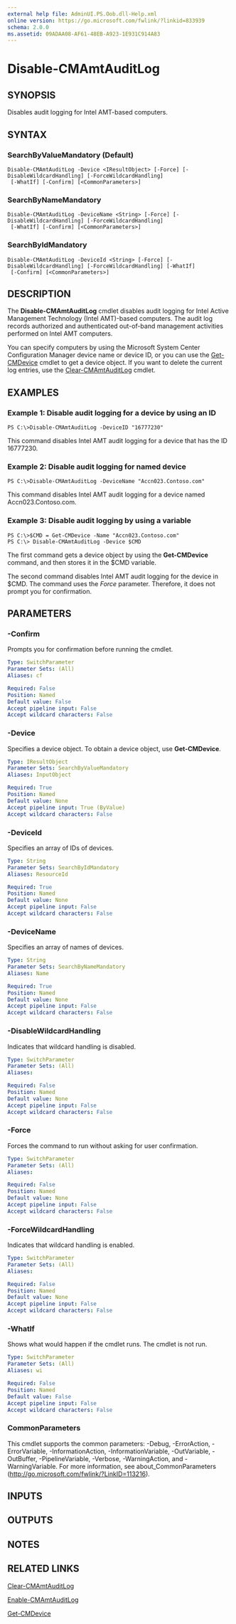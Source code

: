 ```yaml
---
external help file: AdminUI.PS.Oob.dll-Help.xml
online version: https://go.microsoft.com/fwlink/?linkid=833939
schema: 2.0.0
ms.assetid: 09ADAA08-AF61-48EB-A923-1E931C914A83
---
```


# Disable-CMAmtAuditLog

## SYNOPSIS
Disables audit logging for Intel AMT-based computers.

## SYNTAX

### SearchByValueMandatory (Default)
```
Disable-CMAmtAuditLog -Device <IResultObject> [-Force] [-DisableWildcardHandling] [-ForceWildcardHandling]
 [-WhatIf] [-Confirm] [<CommonParameters>]
```

### SearchByNameMandatory
```
Disable-CMAmtAuditLog -DeviceName <String> [-Force] [-DisableWildcardHandling] [-ForceWildcardHandling]
 [-WhatIf] [-Confirm] [<CommonParameters>]
```

### SearchByIdMandatory
```
Disable-CMAmtAuditLog -DeviceId <String> [-Force] [-DisableWildcardHandling] [-ForceWildcardHandling] [-WhatIf]
 [-Confirm] [<CommonParameters>]
```

## DESCRIPTION
The **Disable-CMAmtAuditLog** cmdlet disables audit logging for Intel Active Management Technology (Intel AMT)-based computers.
The audit log records authorized and authenticated out-of-band management activities performed on Intel AMT computers.

You can specify computers by using the Microsoft System Center Configuration Manager device name or device ID, or you can use the [Get-CMDevice](./Get-CMDevice.md) cmdlet to get a device object.
If you want to delete the current log entries, use the [Clear-CMAmtAuditLog](./Clear-CMAmtAuditLog.md) cmdlet.

## EXAMPLES

### Example 1: Disable audit logging for a device by using an ID
```
PS C:\>Disable-CMAmtAuditLog -DeviceID "16777230"
```

This command disables Intel AMT audit logging for a device that has the ID 16777230.

### Example 2: Disable audit logging for named device
```
PS C:\>Disable-CMAmtAuditLog -DeviceName "Accn023.Contoso.com"
```

This command disables Intel AMT audit logging for a device named Accn023.Contoso.com.

### Example 3: Disable audit logging by using a variable
```
PS C:\>$CMD = Get-CMDevice -Name "Accn023.Contoso.com"
PS C:\> Disable-CMAmtAuditLog -Device $CMD
```

The first command gets a device object by using the **Get-CMDevice** command, and then stores it in the $CMD variable.

The second command disables Intel AMT audit logging for the device in $CMD.
The command uses the *Force* parameter.
Therefore, it does not prompt you for confirmation.

## PARAMETERS

### -Confirm
Prompts you for confirmation before running the cmdlet.

```yaml
Type: SwitchParameter
Parameter Sets: (All)
Aliases: cf

Required: False
Position: Named
Default value: False
Accept pipeline input: False
Accept wildcard characters: False
```

### -Device
Specifies a device object.
To obtain a device object, use **Get-CMDevice**.

```yaml
Type: IResultObject
Parameter Sets: SearchByValueMandatory
Aliases: InputObject

Required: True
Position: Named
Default value: None
Accept pipeline input: True (ByValue)
Accept wildcard characters: False
```

### -DeviceId
Specifies an array of IDs of devices.

```yaml
Type: String
Parameter Sets: SearchByIdMandatory
Aliases: ResourceId

Required: True
Position: Named
Default value: None
Accept pipeline input: False
Accept wildcard characters: False
```

### -DeviceName
Specifies an array of names of devices.

```yaml
Type: String
Parameter Sets: SearchByNameMandatory
Aliases: Name

Required: True
Position: Named
Default value: None
Accept pipeline input: False
Accept wildcard characters: False
```

### -DisableWildcardHandling
Indicates that wildcard handling is disabled.

```yaml
Type: SwitchParameter
Parameter Sets: (All)
Aliases: 

Required: False
Position: Named
Default value: None
Accept pipeline input: False
Accept wildcard characters: False
```

### -Force
Forces the command to run without asking for user confirmation.

```yaml
Type: SwitchParameter
Parameter Sets: (All)
Aliases: 

Required: False
Position: Named
Default value: None
Accept pipeline input: False
Accept wildcard characters: False
```

### -ForceWildcardHandling
Indicates that wildcard handling is enabled.

```yaml
Type: SwitchParameter
Parameter Sets: (All)
Aliases: 

Required: False
Position: Named
Default value: None
Accept pipeline input: False
Accept wildcard characters: False
```

### -WhatIf
Shows what would happen if the cmdlet runs.
The cmdlet is not run.

```yaml
Type: SwitchParameter
Parameter Sets: (All)
Aliases: wi

Required: False
Position: Named
Default value: False
Accept pipeline input: False
Accept wildcard characters: False
```

### CommonParameters
This cmdlet supports the common parameters: -Debug, -ErrorAction, -ErrorVariable, -InformationAction, -InformationVariable, -OutVariable, -OutBuffer, -PipelineVariable, -Verbose, -WarningAction, and -WarningVariable. For more information, see about_CommonParameters (http://go.microsoft.com/fwlink/?LinkID=113216).

## INPUTS

## OUTPUTS

## NOTES

## RELATED LINKS

[Clear-CMAmtAuditLog](./Clear-CMAmtAuditLog.md)

[Enable-CMAmtAuditLog](./Enable-CMAmtAuditLog.md)

[Get-CMDevice](./Get-CMDevice.md)


